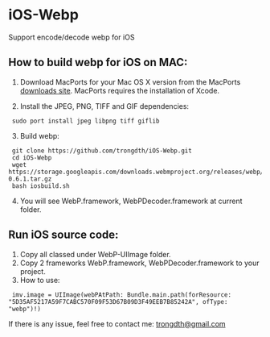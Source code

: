 # iOS-Webp
Support encode/decode webp for iOS


## How to build webp for iOS on MAC:

1. Download MacPorts for your Mac OS X version from the MacPorts [downloads site](http://distfiles.macports.org/MacPorts/). MacPorts requires the installation of Xcode.

2. Install the JPEG, PNG, TIFF and GIF dependencies:
```
 sudo port install jpeg libpng tiff giflib
```

3. Build webp:
```
 git clone https://github.com/trongdth/iOS-Webp.git
 cd iOS-Webp
 wget https://storage.googleapis.com/downloads.webmproject.org/releases/webp/libwebp-0.6.1.tar.gz
 bash iosbuild.sh
```

4. You will see WebP.framework, WebPDecoder.framework at current folder. 


## Run iOS source code:

1. Copy all classed under WebP-UIImage folder.
2. Copy 2 frameworks WebP.framework, WebPDecoder.framework to your project.
3. How to use:

```
 imv.image = UIImage(webPAtPath: Bundle.main.path(forResource: "5D35AF5217A59F7CABC570F09F53D67B09D3F49EEB7B85242A", ofType: "webp")!)
```

If there is any issue, feel free to contact me: trongdth@gmail.com